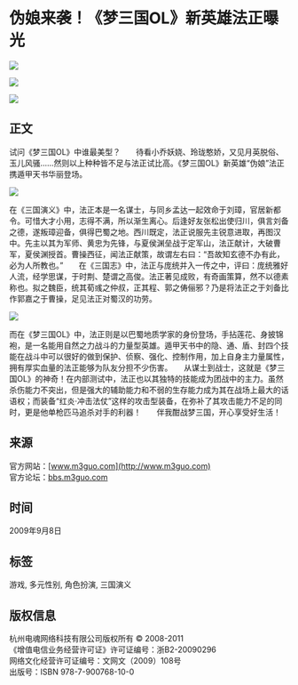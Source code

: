 # 伪娘来袭！《梦三国OL》新英雄法正曝光

![](/images/data_head1.jpg)

![](/images/data_head2.jpg)

![](/images/news/article_title.jpg)

## 正文

试问《梦三国OL》中谁最美型？　　待看小乔妖娆、玲珑憨娇，又见月英脱俗、玉儿风骚……然则以上种种皆不足与法正试比高。《梦三国OL》新英雄“伪娘”法正携遁甲天书华丽登场。

[![](/d/file/news/official/2009/09/08/6065e781e52a41ecb701a0149b52e58b.jpg)](/d/file/news/official/2009/09/08/6065e781e52a41ecb701a0149b52e58b.jpg)

在《三国演义》中，法正本是一名谋士，与同乡孟达一起效命于刘璋，官居新都令。可惜大才小用，志得不满，所以渐生离心。后逢好友张松出使归川，俱言刘备之德，遂叛璋迎备，俱得巴蜀之地。西川既定，法正说服先主锐意进取，再图汉中。先主以其为军师、黄忠为先锋，与夏侯渊垒战于定军山，法正献计，大破曹军，夏侯渊授首。曹操西征，闻法正献策，故谓左右曰：“吾故知玄德不办有此，必为人所教也。”　　在《三国志》中，法正与庞统并入一传之中，评曰：庞统雅好人流，经学思谋，于时荆、楚谓之高俊。法正著见成败，有奇画策算，然不以德素称也。拟之魏臣，统其荀彧之仲叔，正其程、郭之俦俪邪？乃是将法正之于刘备比作郭嘉之于曹操，足见法正对蜀汉的功劳。

[![](/d/file/news/official/2009/09/08/2f79f56cc04a701109e04036e7b6971f.jpg)](/d/file/news/official/2009/09/08/2f79f56cc04a701109e04036e7b6971f.jpg)

而在《梦三国OL》中，法正则是以巴蜀地质学家的身份登场，手拈莲花、身披锦袍，是一名能用自然之力战斗的力量型英雄。遁甲天书中的隐、通、盾、封四个技能在战斗中可以很好的做到保护、侦察、强化、控制作用，加上自身主力量属性，拥有厚实血量的法正能够为队友分担不少伤害。　　从谋士到战士，这就是《梦三国OL》的神奇！在内部测试中，法正也以其独特的技能成为团战中的主力。虽然杀伤能力不突出，但是强大的辅助能力和不弱的生存能力成为其在战场上最大的话语权；而装备“红炎·冲击法仗”这样的攻击型装备，在弥补了其攻击能力不足的同时，更是他单枪匹马追杀对手的利器！　　伴我酣战梦三国，开心享受好生活！

## 来源

官方网站：[www.m3guo.com](http://www.m3guo.com)  
官方论坛：[bbs.m3guo.com](http://bbs.m3guo.com)

## 时间

2009年9月8日

## 标签

游戏, 多元性别, 角色扮演, 三国演义

## 版权信息

杭州电魂网络科技有限公司版权所有 © 2008-2011  
《增值电信业务经营许可证》许可证编号：浙B2-20090296  
网络文化经营许可证编号：文网文（2009）108号  
出版号：ISBN 978-7-900768-10-0